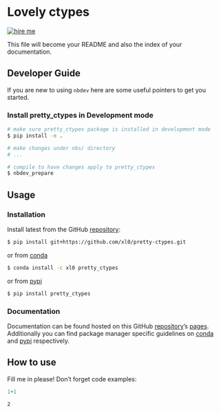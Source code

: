 # Lovely ctypes


<!-- WARNING: THIS FILE WAS AUTOGENERATED! DO NOT EDIT! -->

[![hire me](https://alexey.work/badge/.png)](https://alexey.work/)

This file will become your README and also the index of your
documentation.

## Developer Guide

If you are new to using `nbdev` here are some useful pointers to get you
started.

### Install pretty_ctypes in Development mode

``` sh
# make sure pretty_ctypes package is installed in development mode
$ pip install -e .

# make changes under nbs/ directory
# ...

# compile to have changes apply to pretty_ctypes
$ nbdev_prepare
```

## Usage

### Installation

Install latest from the GitHub
[repository](https://github.com/xl0/pretty-ctypes):

``` sh
$ pip install git+https://github.com/xl0/pretty-ctypes.git
```

or from [conda](https://anaconda.org/xl0/pretty-ctypes)

``` sh
$ conda install -c xl0 pretty_ctypes
```

or from [pypi](https://pypi.org/project/pretty-ctypes/)

``` sh
$ pip install pretty_ctypes
```

### Documentation

Documentation can be found hosted on this GitHub
[repository](https://github.com/xl0/pretty-ctypes)’s
[pages](https://xl0.github.io/pretty-ctypes/). Additionally you can find
package manager specific guidelines on
[conda](https://anaconda.org/xl0/pretty-ctypes) and
[pypi](https://pypi.org/project/pretty-ctypes/) respectively.

## How to use

Fill me in please! Don’t forget code examples:

``` python
1+1
```

    2
